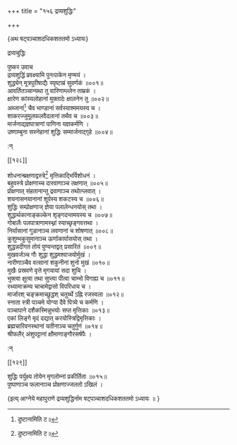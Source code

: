 +++
title = "१५६ द्रव्यशुद्धिः"

+++

\{अथ षट्पञ्चाशदधिकशततमो ऽध्यायः\}

द्रव्यचुद्धिः  
    
पुष्कर उवाच  
द्रव्यशुद्धिं प्रवक्ष्यामि पुनःपाकेन मृण्मयं   ।  
शुद्ध्येन् मूत्रपुरीषाद्यैः स्पृष्टाम्रं सुवर्णकं   ॥००१॥  
आवर्तितञ्चान्यथा तु वारिणाम्ल्लेन ताम्रकं ।  
क्षारेण कांस्यलोहानां मुक्तादेः क्षालनेन तु   ॥००२॥  
अब्जानां[^१] चैव भाण्डानां सर्वस्याश्ममयस्य च   ।  
शाकरज्जुमूलफलवैदलानां तथैव च ॥००३॥  
मार्जनाद्यज्ञपात्राणां पाणिना यज्ञकर्मणि   ।  
उष्णाम्बुना सस्नेहानां शुद्धिः सम्मार्जनाद्गृहे   ॥००४॥  
    
:न्  
    
[^१]: दुष्टानामिति ट॥  

[[१२८]]
    
शोधनान्म्रक्षणाद्वस्त्रे[^१] मृत्तिकाद्भिर्विशोधनं   ।  
बहुवस्त्रे प्रोक्षणाच्च दारवाणाञ्च तक्षणात्   ॥००५॥  
प्रोक्षणात् संहतानान्तु द्रवाणाञ्च तथोत्प्लवात्   ।  
शयनासनयानानां शूर्पस्य शकटस्य च ॥००६॥  
शुद्धिः सम्प्रोक्षणाज् ज्ञेया पलालेन्धनयोस् तथा   ।  
शुद्धार्थकानाङ्कल्केन शृङ्गदन्तमयस्य च ॥००७॥  
गोबालैः पलपात्राणामस्थ्नां स्याच्छृङ्गवत्तथा   ।  
निर्यासानां गुडानाञ्च लवणानां च शोषणात्   ॥००८॥  
कुशुम्भकुसुमानाञ्च ऊर्णाकार्पासयोस् तथा ।  
शुद्धन्नदीगतं तोयं पुण्यन्तद्वत् प्रसारितं ॥००९॥  
मुखवर्जञ्च गौः शुद्धा शुद्धमश्वाजयोर्मुखं   ।  
नारीणाञ्चैव वत्सानां शकुनीनां शुनो मुखं   ॥०१०॥  
मुखैः प्रस्रवणे वृत्ते मृगयायां सदा शुचि   ।  
भुक्त्वा क्षुत्वा तथा सुप्त्वा पीत्वा चाम्भो विगाह्य च   ॥०११॥  
रथ्यामाक्रम्य चाचामेद्वासो विपरिधाय च ।  
मार्जारश् चङ्क्रमाच्छुद्धश् चतुर्य्थे ऽह्नि रजस्वला   ॥०१२॥  
स्नाता स्त्री पञ्चमे योग्या दैवे पित्र्ये च कर्मणि ।  
पञ्चापाने दशैकस्मिन्नुभयोः सप्त मृत्तिकाः   ॥०१३॥  
एकां लिङ्गे मृदं दद्यात् करयोस्त्रिद्विमृत्तिकाः   ।  
ब्रह्मचारिवनस्थानां यतीनाञ्च चतुर्गुणं ॥०१४॥  
श्रीफलैर् अंशुपट्टानां क्षौमाणाङ्गौरसर्षपैः   ।  
    
:न्  
    
[^१]: शोधनाभ्युक्षणाद्वस्त्रे इति घ॥ , ङ॥ च  

[[१२९]]
    
शुद्धिः पर्युक्ष्य तोयेन मृगलोम्नां प्रकीर्तिता   ॥०१५॥  
पुष्पाणाञ्च फलानाञ्च प्रोक्षणाज्जलतो ऽखिलं   ।  
    
\{इत्य् आग्नेये महापुराणे द्रव्यशुद्धिर्नाम षट्पञ्चाशदधिकशततमो ऽध्यायः ॥  }
    
